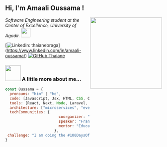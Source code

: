<h2> Hi, I'm Amaali Oussama !   
</h2>
<img align='right' src="https://media0.giphy.com/media/v1.Y2lkPTc5MGI3NjExdnJvMjUwdzhqMWtvcTNsdzgxNXk3aWNiM28xdGN0ZzNiYm95YnRkNCZlcD12MV9pbnRlcm5hbF9naWZfYnlfaWQmY3Q9Zw/EFXGvbDPhLoWs/giphy.gif" width="230">
<p><em>Software Engineering student at the Center of Excellence, University of Agadir.  <img src="https://media.giphy.com/media/fYSnHlufseco8Fh93Z/giphy.gif" width="30">
</em></p>

[![Linkedin: thaianebraga](https://img.shields.io/badge/-thaianebraga-blue?style=flat-square&logo=Linkedin&logoColor=white&link=https://www.linkedin.com/in/amaali-oussama/)]
(https://www.linkedin.com/in/amaali-oussama/)
[![GitHub Thaiane](https://img.shields.io/github/followers/thaiane?label=follow&style=social)](https://github.com/Thaiane)


### <img src="https://media.giphy.com/media/VgCDAzcKvsR6OM0uWg/giphy.gif" width="50"> A little more about me...  

```javascript
const Oussama = {
  pronouns: "him" | "he",
  code: [Javascript, Jsx, HTML, CSS, C, C++, Java, PHP ,Kotlin],
  tools: [React, Next, Node, Laravel, Codeigniter , Docker],
  architecture: ["microservices", "event-driven", "design system pattern"],
  techCommunities: {
                        coorganizer: "AfroPython",
                        speaker: "Francais",
                        mentor: "EducaTRANSforma"
                      },
 challenge: "I am doing the #100DaysOfCode challenge focused on react and Laravel"
}
```



